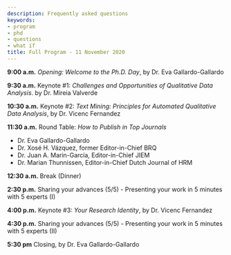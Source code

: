 ```yaml
---
description: Frequently asked questions
keywords:
- program
- phd
- questions
- what if
title: Full Program - 11 November 2020
---
```


**9:00 a.m.** *Opening: Welcome to the Ph.D. Day*, by Dr. Eva Gallardo-Gallardo

**9:30 a.m.** Keynote #1: *Challenges and Opportunities of Qualitative Data Analysis*. by Dr. Mireia Valverde

**10:30 a.m.** Keynote #2: *Text Mining: Principles for Automated Qualitative Data Analysis*, by Dr. Vicenc Fernandez

**11:30 a.m.** Round Table: *How to Publish in Top Journals*

- Dr. Eva Gallardo-Gallardo
- Dr. Xosé H. Vázquez, former Editor-in-Chief BRQ
- Dr. Juan A. Marin-García, Editor-in-Chief JIEM
- Dr. Marian Thunnissen, Editor-in-Chief Dutch Journal of HRM

**12:30 a.m.** Break (Dinner)

**2:30 p.m.** Sharing your advances (5/5) - Presenting your work in 5 minutes with 5 experts (I)

**4:00 p.m.** Keynote #3: *Your Research Identity*, by Dr. Vicenc Fernandez

**4:30 p.m.** Sharing your advances (5/5) - Presenting your work in 5 minutes with 5 experts (II)

**5:30 pm** Closing, by Dr. Eva Gallardo-Gallardo

